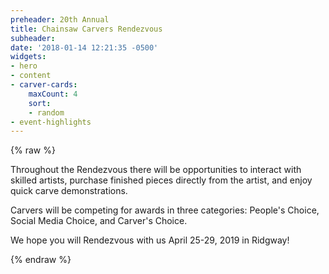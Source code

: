 ```yaml
---
preheader: 20th Annual
title: Chainsaw Carvers Rendezvous
subheader: 
date: '2018-01-14 12:21:35 -0500'
widgets:
- hero
- content
- carver-cards:
    maxCount: 4
    sort:
    - random
- event-highlights
---
```


{% raw %}
<p>Throughout the Rendezvous there will be opportunities to interact with skilled artists, purchase finished pieces directly from the artist, and enjoy quick carve demonstrations.</p>
<p>Carvers will be competing for awards in three categories: People's Choice, Social Media Choice, and Carver's Choice.</p>
<p>We hope you will Rendezvous with us <span class="uk-text-bold uk-text-uppercase uk-text-large">April 25-29, 2019</span> in Ridgway!</p>
{% endraw %}